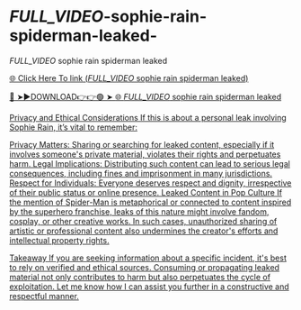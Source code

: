 # _FULL_VIDEO_-sophie-rain-spiderman-leaked-
_FULL_VIDEO_  sophie rain spiderman leaked 

<a href="https://vid01.chat-foryou.com/eserewr"> 🌐 Click Here To link (_FULL_VIDEO_  sophie rain spiderman leaked) 

🔴 ➤►DOWNLOAD👉👉🟢 ➤  <a href="https://vid01.chat-foryou.com/eserewr"> 🌐 _FULL_VIDEO_  sophie rain spiderman leaked 

Privacy and Ethical Considerations
If this is about a personal leak involving Sophie Rain, it’s vital to remember:

Privacy Matters: Sharing or searching for leaked content, especially if it involves someone's private material, violates their rights and perpetuates harm.
Legal Implications: Distributing such content can lead to serious legal consequences, including fines and imprisonment in many jurisdictions.
Respect for Individuals: Everyone deserves respect and dignity, irrespective of their public status or online presence.
Leaked Content in Pop Culture
If the mention of Spider-Man is metaphorical or connected to content inspired by the superhero franchise, leaks of this nature might involve fandom, cosplay, or other creative works. In such cases, unauthorized sharing of artistic or professional content also undermines the creator's efforts and intellectual property rights.

Takeaway
If you are seeking information about a specific incident, it's best to rely on verified and ethical sources. Consuming or propagating leaked material not only contributes to harm but also perpetuates the cycle of exploitation. Let me know how I can assist you further in a constructive and respectful manner.








